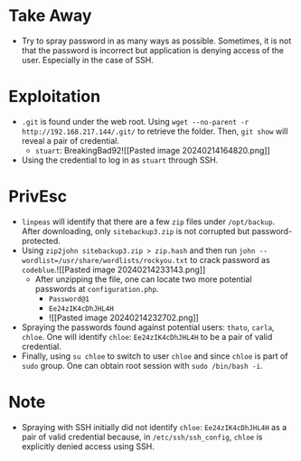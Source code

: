 # Take Away
- Try to spray password in as many ways as possible. Sometimes, it is not that the password is incorrect but application is denying access of the user. Especially in the case of SSH.
# Exploitation
- `.git` is found under the web root. Using `wget --no-parent -r http://192.168.217.144/.git/` to retrieve the folder. Then, `git show` will reveal a pair of credential.
	- `stuart`: BreakingBad92![[Pasted image 20240214164820.png]]
- Using the credential to log in as `stuart` through SSH.
# PrivEsc
- `linpeas` will identify that there are a few `zip` files under `/opt/backup`. After downloading, only `sitebackup3.zip` is not corrupted but password-protected.
- Using `zip2john sitebackup3.zip > zip.hash` and then run `john --wordlist=/usr/share/wordlists/rockyou.txt` to crack password as `codeblue`.![[Pasted image 20240214233143.png]]
	- After unzipping the file, one can locate two more potential passwords at `configuration.php`.
		- `Password@1`
		- `Ee24zIK4cDhJHL4H`
		- ![[Pasted image 20240214232702.png]]
- Spraying the passwords found against potential users: `thato`, `carla`, `chloe`. One will identify `chloe`: `Ee24zIK4cDhJHL4H` to be a pair of valid credential.
- Finally, using `su chloe` to switch to user `chloe` and since `chloe` is part of `sudo` group. One can obtain root session with `sudo /bin/bash -i`.
# Note
- Spraying with SSH initially did not identify `chloe`: `Ee24zIK4cDhJHL4H` as a pair of valid credential because, in `/etc/ssh/ssh_config`, `chloe` is explicitly denied access using SSH.